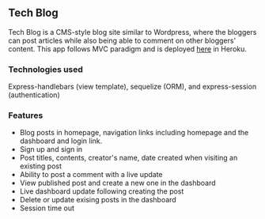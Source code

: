 ## Tech Blog

Tech Blog is a CMS-style blog site similar to Wordpress, where the bloggers can post articles while also being able to comment on other bloggers' content. This app follows MVC paradigm and is deployed [here]() in Heroku.

### Technologies used

Express-handlebars (view template), sequelize (ORM), and express-session (authentication)

### Features

- Blog posts in homepage, navigation links including homepage and the dashboard and login link.
- Sign up and sign in
- Post titles, contents, creator's name, date created when visiting an existing post
- Ability to post a comment with a live update
- View published post and create a new one in the dashboard
- Live dashboard update following creating the post
- Delete or update exising posts in the dashboard
- Session time out
